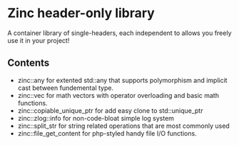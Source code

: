 # Zinc header-only library

A container library of single-headers, each independent to allows you freely use it in your project!

## Contents

- zinc::any for extented std::any that supports polymorphism and implicit cast between fundemental type.
- zinc::vec for math vectors with operator overloading and basic math functions.
- zinc::copiable_unique_ptr for add easy clone to std::unique_ptr
- zinc::zlog::info for non-code-bloat simple log system
- zinc::split_str for string related operations that are most commonly used
- zinc::file_get_content for php-styled handy file I/O functions.

